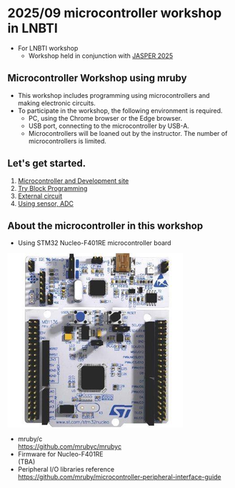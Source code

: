 # 2025/09 microcontroller workshop in LNBTI 

- For LNBTI workshop
    - Workshop held in conjunction with [JASPER 2025](https://lnbti.lk/jasper-2025/)

## Microcontroller  Workshop using mruby

- This workshop includes programming using microcontrollers and making electronic circuits.
- To participate in the workshop, the following environment is required.
    - PC, using the Chrome browser or the Edge browser.
    - USB port, connecting to the microcontroller by USB-A.
    - Microcontrollers will be loaned out by the instructor. The number of microcontrollers is limited.

## Let's get started.

1. [Microcontroller and Development site](./setup.md)
1. [Try Block Programming](./1st_program.md)
1. [External circuit](./2nd_circuit.md)
1. [Using sensor, ADC](./4th_sensor.md)

<!--
1. [PWM](./3rd_pwm.md)
1. [Using sensor, ADC](./4th_sensor.md)
1. [Make a sound](./5th_sound.md)
1. [Temperature sensor](./6th_sensor.md)
-->

## About the microcontroller in this workshop

- Using STM32 Nucleo-F401RE microcontroller board

![Nucleo-F401RE](/images/Nucleo-F401RE.png)

- mruby/c  
  https://github.com/mrubyc/mrubyc
- Firmware for Nucleo-F401RE  
  (TBA)
- Peripheral I/O libraries reference  
  https://github.com/mruby/microcontroller-peripheral-interface-guide

